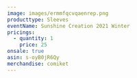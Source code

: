 ```yaml
---
image: images/ermmfqcvqaenrep.png
producttype: Sleeves
eventName: Sunshine Creation 2021 Winter
pricings:
  - quantity: 1
    price: 25
onsale: true
asin: s-oyB0jR6Qy
merchandise: comiket
---
```

